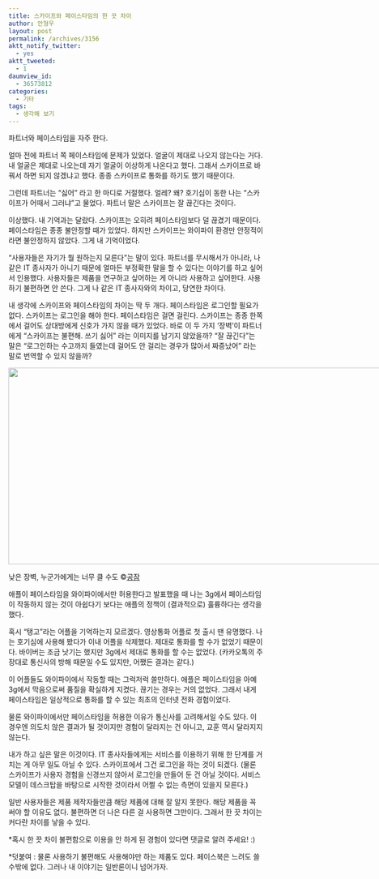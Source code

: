 ```yaml
---
title: 스카이프와 페이스타임의 한 끗 차이
author: 안형우
layout: post
permalink: /archives/3156
aktt_notify_twitter:
  - yes
aktt_tweeted:
  - 1
daumview_id:
  - 36573812
categories:
  - 기타
tags:
  - 생각해 보기
---
```

파트너와 페이스타임을 자주 한다.

얼마 전에 파트너 쪽 페이스타임에 문제가 있었다. 얼굴이 제대로 나오지 않는다는 거다. 내 얼굴은 제대로 나오는데 자기 얼굴이 이상하게 나온다고 했다. 그래서 스카이프로 바꿔서 하면 되지 않겠냐고 했다. 종종 스카이프로 통화를 하기도 했기 때문이다.

그런데 파트너는 &#8220;싫어&#8221; 라고 한 마디로 거절했다. 얼레? 왜? 호기심이 동한 나는 &#8220;스카이프가 어때서 그러냐&#8221;고 물었다. 파트너 말은 스카이프는 잘 끊긴다는 것이다.

이상했다. 내 기억과는 달랐다. 스카이프는 오히려 페이스타임보다 덜 끊겼기 때문이다. 페이스타임은 종종 불안정할 때가 있었다. 하지만 스카이프는 와이파이 환경만 안정적이라면 불안정하지 않았다. 그게 내 기억이었다.

&#8220;사용자들은 자기가 뭘 원하는지 모른다&#8221;는 말이 있다. 파트너를 무시해서가 아니라, 나 같은 IT 종사자가 아니기 때문에 얼마든 부정확한 말을 할 수 있다는 이야기를 하고 싶어서 인용했다. 사용자들은 제품을 연구하고 싶어하는 게 아니라 사용하고 싶어한다. 사용하기 불편하면 안 쓴다. 그게 나 같은 IT 종사자와의 차이고, 당연한 차이다.

내 생각에 스카이프와 페이스타임의 차이는 딱 두 개다. 페이스타임은 로그인할 필요가 없다. 스카이프는 로그인을 해야 한다. 페이스타임은 걸면 걸린다. 스카이프는 종종 한쪽에서 걸어도 상대방에게 신호가 가지 않을 때가 있었다. 바로 이 두 가지 &#8216;장벽&#8217;이 파트너에게 &#8220;스카이프는 불편해. 쓰기 싫어&#8221; 라는 이미지를 남기지 않았을까? &#8220;잘 끊긴다&#8221;는 말은 &#8220;로그인하는 수고까지 들였는데 걸어도 안 걸리는 경우가 많아서 짜증났어&#8221; 라는 말로 번역할 수 있지 않을까?

<div style="width: 765px" class="wp-caption aligncenter">
  <img class=" " src="https://mytory.net/uploads/gongjam/low_wall_755.jpg" alt="" width="755" height="388" /><p class="wp-caption-text">
    낮은 장벽, 누군가에게는 너무 클 수도 ©<a href="http://gongjam.co.kr/?p=58">공잠</a>
  </p>
</div>

애플이 페이스타임을 와이파이에서만 허용한다고 발표했을 때 나는 3g에서 페이스타임이 작동하지 않는 것이 아쉽다기 보다는 애플의 정책이 (결과적으로) 훌륭하다는 생각을 했다.

혹시 &#8220;탱고&#8221;라는 어플을 기억하는지 모르겠다. 영상통화 어플로 첫 출시 땐 유명했다. 나는 호기심에 사용해 봤다가 이내 어플을 삭제했다. 제대로 통화를 할 수가 없었기 때문이다. 바이버는 조금 낫기는 했지만 3g에서 제대로 통화를 할 수는 없었다. (카카오톡의 주장대로 통신사의 방해 때문일 수도 있지만, 어쨌든 결과는 같다.)

이 어플들도 와이파이에서 작동할 때는 그럭저럭 쓸만하다. 애플은 페이스타임을 아예 3g에서 막음으로써 품질을 확실하게 지켰다. 끊기는 경우는 거의 없었다. 그래서 내게 페이스타임은 일상적으로 통화를 할 수 있는 최초의 인터넷 전화 경험이었다.

물론 와이파이에서만 페이스타임을 허용한 이유가 통신사를 고려해서일 수도 있다. 이 경우엔 의도치 않은 결과가 될 것이지만 경험이 달라지는 건 아니고, 교훈 역시 달라지지 않는다.

내가 하고 싶은 말은 이것이다. IT 종사자들에게는 서비스를 이용하기 위해 한 단계를 거치는 게 아무 일도 아닐 수 있다. 스카이프에서 그건 로그인을 하는 것이 되겠다. (물론 스카이프가 사용자 경험을 신경쓰지 않아서 로그인을 만들어 둔 건 아닐 것이다. 서비스 모델이 데스크탑을 바탕으로 시작한 것이라서 어쩔 수 없는 측면이 있을지 모른다.)

일반 사용자들은 제품 제작자들만큼 해당 제품에 대해 잘 알지 못한다. 해당 제품을 꼭 써야 할 이유도 없다. 불편하면 더 나은 다른 걸 사용하면 그만이다. 그래서 한 끗 차이는 커다란 차이를 낳을 수 있다.

*혹시 한 끗 차이 불편함으로 이용을 안 하게 된 경험이 있다면 댓글로 알려 주세요! :)

*덧붙여 : 물론 사용하기 불편해도 사용해야만 하는 제품도 있다. 페이스북은 느려도 쓸 수밖에 없다. 그러나 내 이야기는 일반론이니 넘어가자.